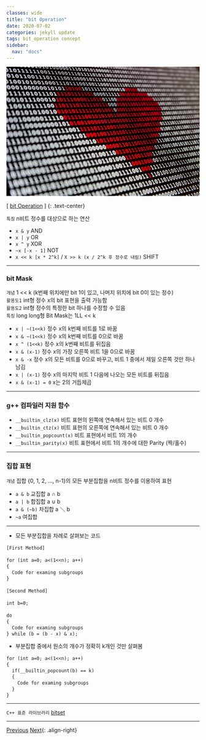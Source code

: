 ```yaml
---
classes: wide
title: "bit Operation"
date: 2020-07-02
categories: jekyll update
tags: bit_operation concept
sidebar:
  nav: "docs"
---
```


![Image of bit Operation](/assets/images/bit_operation.jpg "bit Operation")

[ [bit Operation](https://en.wikipedia.org/wiki/Bitwise_operation, "Wikipedia (bit Operation)") ]
{: .text-center}    

`특징` n비트 정수를 대상으로 하는 연산  

* `x & y` AND
* `x | y` OR
* `x ^ y` XOR
* `~x [-x - 1]` NOT
* `x << k [x * 2^k]` / `X >> k (x / 2^k 후 정수로 내림)` SHIFT

---

### bit Mask
`개념` 1 << k (k번째 위치에만 bit 1이 있고, 나머지 위치에 bit 0이 있는 정수)  
`활용도1` int형 정수 x의 bit 표현을 출력 가능함  
`활용도2` int형 정수의 특정한 bit 하나를 수정할 수 있음  
`특징` long long형 Bit Mask는 1LL << k  

* `x | ~(1<<k)` 정수 x의 k번째 비트를 1로 바꿈
* `x & ~(1<<k)` 정수 x의 k번째 비트를 0으로 바꿈
* `x ^ (1<<k)` 정수 x의 k번째 비트를 뒤집음
* `x & (x-1)` 정수 x의 가장 오른쪽 비트 1을 0으로 바꿈
* `x & -x` 정수 x의 모든 비트를 0으로 바꾸고, 비트 1 중에서 제일 오른쪽 것만 하나 남김
* `x | (x-1)` 정수 x의 마지막 비트 1 다음에 나오는 모든 비트를 뒤집음
* `x & (x-1) = 0` x는 2의 거듭제곱

---

### g++ 컴파일러 지원 함수
* `__builtin_clz(x)` 비트 표현의 왼쪽에 연속해서 있는 비트 0 개수
* `__builtin_ctz(x)` 비트 표현의 오른쪽에 연속해서 있는 비트 0 개수
* `__builtin_popcount(x)` 비트 표현에서 비트 1의 개수
* `__builtin_parity(x)` 비트 표현에서 비트 1의 개수에 대한 Parity (짝/홀수)

---

### 집합 표현
`개념` 집합 {0, 1, 2, ..., n-1}의 모든 부분집합을 n비트 정수를 이용하여 표현  

* `a & b` 교집합 a ∩ b
* `a | b` 합집합 a ∪ b
* `a & (~b)` 차집합 a ＼ b
* `~a` 여집합

---

* 모든 부분집합을 차례로 살펴보는 코드

```
[First Method]

for (int a=0; a<(1<<n); a++)
{
  Code for examing subgroups
}

[Second Method]

int b=0;

do
{
  Code for examing subgroups
} while (b = (b - x) & x);
```   

* 부분집합 중에서 원소의 개수가 정확히 k개인 것만 살펴봄

```
for (int a=0; a<(1<<n); a++)
{
  if(__builtin_popcount(b) == k)
  {
    Code for examing subgroups
  }
}
```

---

`C++ 표준 라이브러리` [bitset](https://changpulmu.github.io/jekyll/update/bitset-post/, "bitset")

---

<a href="https://changpulmu.github.io/jekyll/update/Recursion-Algorithm-post/" class="btn btn--inverse btn--large">Previous</a>
<a href="https://changpulmu.github.io/jekyll/update/Brute-Force-Algorithm-post/" class="btn btn--inverse btn--large">Next</a>{: .align-right}

